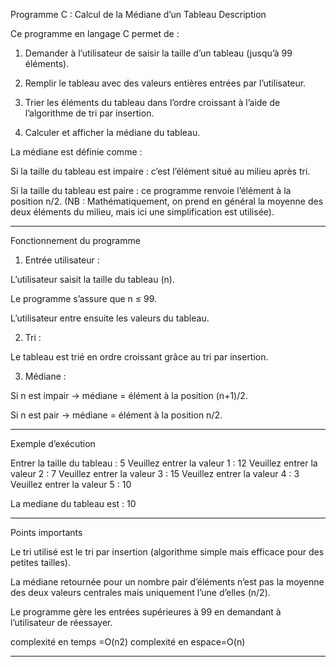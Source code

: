 Programme C : Calcul de la Médiane d’un Tableau
 Description

Ce programme en langage C permet de :

1. Demander à l’utilisateur de saisir la taille d’un tableau (jusqu’à 99 éléments).


2. Remplir le tableau avec des valeurs entières entrées par l’utilisateur.


3. Trier les éléments du tableau dans l’ordre croissant à l’aide de l’algorithme de tri par insertion.


4. Calculer et afficher la médiane du tableau.



 La médiane est définie comme :

Si la taille du tableau est impaire : c’est l’élément situé au milieu après tri.

Si la taille du tableau est paire : ce programme renvoie l’élément à la position n/2. (NB : Mathématiquement, on prend en général la moyenne des deux éléments du milieu, mais ici une simplification est utilisée).



---

 Fonctionnement du programme

1. Entrée utilisateur :

L’utilisateur saisit la taille du tableau (n).

Le programme s’assure que n ≤ 99.

L’utilisateur entre ensuite les valeurs du tableau.



2. Tri :

Le tableau est trié en ordre croissant grâce au tri par insertion.



3. Médiane :

Si n est impair → médiane = élément à la position (n+1)/2.

Si n est pair → médiane = élément à la position n/2.





---

 Exemple d’exécution

Entrer la taille du tableau : 5
Veuillez entrer la valeur 1 : 12
Veuillez entrer la valeur 2 : 7
Veuillez entrer la valeur 3 : 15
Veuillez entrer la valeur 4 : 3
Veuillez entrer la valeur 5 : 10

La mediane du tableau est : 10


---
 
Points importants

Le tri utilisé est le tri par insertion (algorithme simple mais efficace pour des petites tailles).

La médiane retournée pour un nombre pair d’éléments n’est pas la moyenne des deux valeurs centrales mais uniquement l’une d’elles (n/2).

Le programme gère les entrées supérieures à 99 en demandant à l’utilisateur de réessayer.

complexité en temps =O(n2)
complexité en espace=O(n)

---

